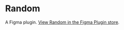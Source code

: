 # Random 

A Figma plugin. [View Random in the Figma Plugin store][pluginStore].

[pluginStore]: https://www.figma.com/community/plugin/829089184334973766/Random
